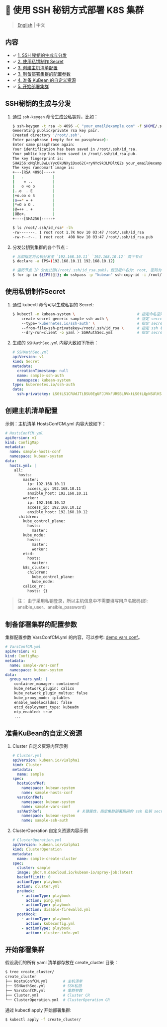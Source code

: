# :key: 使用 SSH 秘钥方式部署 K8S 集群

> [English](../en/sshkey_deploy_cluster.md) | 中文
## 内容

* ✓ [1. SSH 秘钥的生成与分发](#SSH秘钥的生成与分发)
* ✓ [2. 使用私钥制作 Secret](#使用私钥制作Secret)
* ✓ [3. 创建主机清单配置](#创建主机清单配置)
* ✓ [3. 制备部署集群的配置参数](#制备部署集群的配置参数)
* ✓ [4. 准备 KuBean 的自定义资源](#准备KuBean的自定义资源)
* ✓ [5. 开始部署集群](#开始部署集群)

## SSH秘钥的生成与分发

1. 通过 `ssh-keygen` 命令生成公私钥对，比如：

    ``` bash
    $ ssh-keygen -t rsa -b 4096 -C "your_email@example.com" -f $HOME/.ssh/id_rsa
    Generating public/private rsa key pair.
    Created directory '/root/.ssh'.
    Enter passphrase (empty for no passphrase):
    Enter same passphrase again:
    Your identification has been saved in /root/.ssh/id_rsa.
    Your public key has been saved in /root/.ssh/id_rsa.pub.
    The key fingerprint is:
    SHA256:oMqlhL8wLuYycOkUNXyiDso62C+ryNYc9k3LMDltQZs your_email@example.com
    The keys randomart image is:
    +---[RSA 4096]----+
    |   .             |
    |    = ..         |
    |   o +o o        |
    |..o  . E         |
    |+o.oo o S        |
    |o==* = +         |
    |*=O o O .        |
    |@=++ . +         |
    |OBo+.            |
    +----[SHA256]-----+

    $ ls /root/.ssh/id_rsa* -lh
    -rw-------. 1 root root 1.7K Nov 10 03:47 /root/.ssh/id_rsa         # 私钥
    -rw-r--r--. 1 root root  408 Nov 10 03:47 /root/.ssh/id_rsa.pub     # 公钥
    ```

2. 分发公钥到集群的各个节点：

    ``` bash
    # 比如指定将公钥分发至 `192.168.10.11` `192.168.10.12` 两个节点
    $ declare -a IPS=(192.168.10.11 192.168.10.12)

    # 遍历节点 IP 分发公钥(/root/.ssh/id_rsa.pub)，假设用户名为: root, 密码为: kubean
    $ for ip in ${IPS[@]}; do sshpass -p "kubean" ssh-copy-id -i /root/.ssh/id_rsa.pub -o StrictHostKeyChecking=no root@$ip; done
    ```

## 使用私钥制作Secret

1. 通过 kubectl 命令可以生成私钥的 Secret:

    ``` bash
    $ kubectl -n kubean-system \                            # 指定命名空间 kubean-system
        create secret generic sample-ssh-auth \             # 指定 secret 名称为 sample-ssh-auth
        --type='kubernetes.io/ssh-auth' \                   # 指定 secret 类型为 kubernetes.io/ssh-auth
        --from-file=ssh-privatekey=/root/.ssh/id_rsa \      # 指定 ssh 私钥文件路径
        --dry-run=client -o yaml > SSHAuthSec.yml           # 指定 secret yaml 文件生成路径
    ```

2. 生成的 `SSHAuthSec.yml` 内容大致如下所示：

    ``` yaml
    # SSHAuthSec.yml
    apiVersion: v1
    kind: Secret
    metadata:
      creationTimestamp: null
      name: sample-ssh-auth
      namespace: kubean-system
    type: kubernetes.io/ssh-auth
    data:
      ssh-privatekey: LS0tLS1CRUdJTiBSU0EgUFJJVkFURSBLRVktLS0tLQpNSUlKS1FJQkFBS0NBZ0VBdWVDbC8rSng1b0RT...
    ```

## 创建主机清单配置

示例：主机清单 HostsConfCM.yml 内容大致如下：

``` yaml
# HostsConfCM.yml
apiVersion: v1
kind: ConfigMap
metadata:
  name: sample-hosts-conf
  namespace: kubean-system
data:
  hosts.yml: |
    all:
      hosts:
        master:
          ip: 192.168.10.11
          access_ip: 192.168.10.11
          ansible_host: 192.168.10.11
        worker:
          ip: 192.168.10.12
          access_ip: 192.168.10.12
          ansible_host: 192.168.10.12
      children:
        kube_control_plane:
          hosts:
            master:
        kube_node:
          hosts:
            master:
            worker:
        etcd:
          hosts:
            master:
        k8s_cluster:
          children:
            kube_control_plane:
            kube_node:
        calico_rr:
          hosts: {}
```

> 注： 由于采用私钥登录，所以主机信息中不需要填写用户名密码(即: ansible_user、ansible_password)

## 制备部署集群的配置参数

集群配置参数 VarsConfCM.yml 的内容，可以参考: [demo vars conf](../../examples/install/2.mirror/VarsConfCM.yml)。

``` yaml
# VarsConfCM.yml
apiVersion: v1
kind: ConfigMap
metadata:
  name: sample-vars-conf
  namespace: kubean-system
data:
  group_vars.yml: |
    container_manager: containerd
    kube_network_plugin: calico
    kube_network_plugin_multus: false
    kube_proxy_mode: iptables
    enable_nodelocaldns: false
    etcd_deployment_type: kubeadm
    ntp_enabled: true
    ...
```

## 准备KuBean的自定义资源

1. Cluster 自定义资源内容示例

    ``` yaml
    # Cluster.yml
    apiVersion: kubean.io/v1alpha1
    kind: Cluster
    metadata:
      name: sample
    spec:
      hostsConfRef:
        namespace: kubean-system
        name: sample-hosts-conf
      varsConfRef:
        namespace: kubean-system
        name: sample-vars-conf
      sshAuthRef:                # 关键属性，指定集群部署期间的 ssh 私钥 secret
        namespace: kubean-system
        name: sample-ssh-auth
    ```

2. ClusterOperation 自定义资源内容示例

    ``` yaml
    # ClusterOperation.yml
    apiVersion: kubean.io/v1alpha1
    kind: ClusterOperation
    metadata:
      name: sample-create-cluster
    spec:
      cluster: sample
      image: ghcr.m.daocloud.io/kubean-io/spray-job:latest
      backoffLimit: 0
      actionType: playbook
      action: cluster.yml
      preHook:
        - actionType: playbook
          action: ping.yml
        - actionType: playbook
          action: disable-firewalld.yml
      postHook:
        - actionType: playbook
          action: kubeconfig.yml
        - actionType: playbook
          action: cluster-info.yml
    ```

## 开始部署集群

假设我们的所有 yaml 清单都存放在 create_cluster 目录：

``` bash
$ tree create_cluster/
create_cluster
├── HostsConfCM.yml       # 主机清单
├── SSHAuthSec.yml        # SSH私钥
├── VarsConfCM.yml        # 集群参数
├── Cluster.yml           # Cluster CR
└── ClusterOperation.yml  # ClusterOperation CR
```

通过 kubectl apply 开始部署集群:

``` bash
$ kubectl apply -f create_cluster/
```
